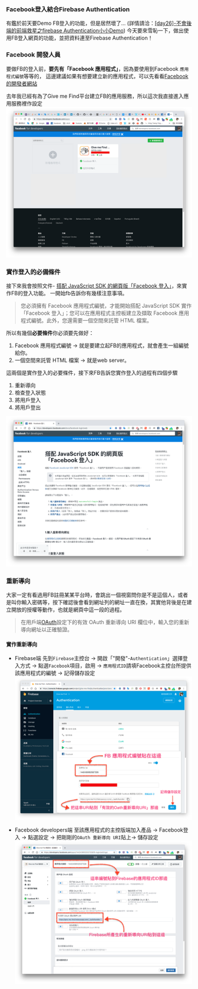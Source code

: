 ### Facebook登入結合Firebase Authentication

有鑑於前天要Demo FB登入的功能，但是居然壞了...
(詳情請洽：[[day26]-不會後端的前端救星之firebase Authentication小小Demo](https://ithelp.ithome.com.tw/articles/10209218))
今天要來雪恥一下，做出使用FB登入網頁的功能，並把資料連至Firebase Authentication！
   
   
### Facebook 開發人員

要做FB的登入前，**要先有「Facebook 應用程式」**，因為要使用到Facebook `應用程式編號`等等的，
這邊建議如果有想要建立新的應用程式，可以先看看[Facebook的開發者網站](https://developers.facebook.com/)

去年我已經有為了Give me Find平台建立FB的應用服務，所以這次我直接進入應用服務裡作設定
![img](https://github.com/tinatyc/King-Ironman-30Day-Challenge/blob/master/2018/article/img/day28_1.png?raw=true)

### 實作登入的必備條件   

接下來我會按照文件- [搭配 JavaScript SDK 的網頁版「Facebook 登入」](https://developers.facebook.com/docs/facebook-login/web)，來實作FB的登入功能。
一開始fb告訴你有幾樣注意事項。

> 您必須擁有 Facebook 應用程式編號，才能開始搭配 JavaScript SDK 實作「Facebook 登入」；您可以在應用程式主控板建立及擷取 Facebook 應用程式編號。此外，您還需要一個空間來託管 HTML 檔案。

所以有幾個**必要條件**你必須要先做好：
1. Facebook 應用程式編號 
	→ 就是要建立起FB的應用程式，就會產生一組編號給你。
2. 一個空間來託管 HTML 檔案 
	→ 就是web server。

這兩個是實作登入的必要條件，接下來FB告訴您實作登入的過程有四個步驟
1. 重新導向
2. 檢查登入狀態
3. 將用戶登入
4. 將用戶登出

![img](https://github.com/tinatyc/King-Ironman-30Day-Challenge/blob/master/2018/article/img/day28_2.png?raw=true)
   
   
### 重新導向
  
大家一定有看過用FB註冊某某平台時，會跳出一個視窗問你是不是這個人，或者是叫你輸入密碼等，按下確認後會看到網址列的網址一直在換，其實他背後是在建立開放的授權等動作，也就是網頁中這一段的過程。
> 在用戶端[OAuth](https://zh.wikipedia.org/wiki/%E5%BC%80%E6%94%BE%E6%8E%88%E6%9D%83)設定下的有效 OAuth 重新導向 URI 欄位中，輸入您的重新導向網址以正確驗證。

#### 實作重新導向

- Firebase端
先到`Firebase`主控台 → 開啟「"開發"-`Authentication`」選擇登入方式 → 點選`Facebook`項目，啟用 → `應用程式ID`請填Facebook主控台所提供該應用程式的編號 → 記得儲存設定
![img](https://github.com/tinatyc/King-Ironman-30Day-Challenge/blob/master/2018/article/img/day28_3.png?raw=true)
   
   
- Facebook developers端
至該應用程式的主控版端加入產品 → Facebook登入 → 點選設定 → 把剛剛的`OAuth 重新導向 URI`貼上→ 儲存設定
![img](https://github.com/tinatyc/King-Ironman-30Day-Challenge/blob/master/2018/article/img/day28_4.png?raw=true)

